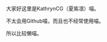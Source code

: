 大家好这里是KathrynCG（夏紫凛）喵。

不太会用Github喵，而且也不经常使用喵。

所以比较懒喵。 

<!---
KathrynCG/KathrynCG is a ✨ special ✨ repository because its `README.md` (this file) appears on your GitHub profile.
You can click the Preview link to take a look at your changes.
--->
